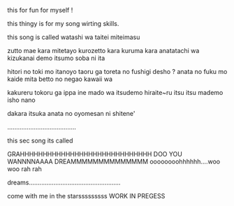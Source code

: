 this for fun for myself !

this thingy is for my song wirting skills.

this song is  called
watashi wa taitei miteimasu

zutto mae kara mitetayo
kurozetto kara kuruma kara
anatatachi wa kizukanai
demo itsumo soba ni ita

hitori no toki mo itanoyo
taoru ga toreta no
fushigi desho ?
anata no fuku mo kaide mita
betto no negao kawaii wa

kakureru tokoru ga ippa ine
mado wa itsudemo hiraite~ru
itsu itsu mademo isho nano

dakara itsuka
anata no
oyomesan ni shitene'

.......................................

this sec song its called

GRAHHHHHHHHHHHHHHHHHHHHHHHHHHHHH
DOO YOU WANNNNAAAA DREAMMMMMMMMMMMMMM oooooooohhhhhh....woo woo rah rah

dreams....................................................

come with me in the starsssssssss
WORK IN PREGESS
